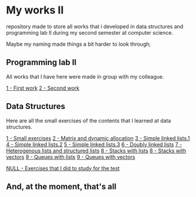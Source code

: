 # My works II

repository made to store all works that i developed in data structures and programming lab II during my second semester at computer science.

Maybe my naming made things a bit harder to look through;

## Programming lab II

All works that I have here were made in group with my colleague.

<a href="https://github.com/Mathbvb/Programming_lab_II/tree/main/Programming%20lab%20II/Hausaufgaben%201">1 - First work</a>
<a href="https://github.com/Mathbvb/Programming_lab_II/tree/main/Programming%20lab%20II/Hausaufgaben%202">2 - Second work</a>


## Data Structures

Here are all the small exercises of the contents that I learned at data structures.

<a href="https://github.com/Mathbvb/Programming_lab_II/tree/main/Data%20Sctructures/Schularbeit%201">1 - Small exercises</a>
<a href="https://github.com/Mathbvb/Programming_lab_II/tree/main/Data%20Sctructures/Schularbeit%202">2 - Matrix and dynamic allocation</a>
<a href="https://github.com/Mathbvb/Programming_lab_II/tree/main/Data%20Sctructures/Schularbeit%203">3 - Simple linked lists.1</a>
<a href="https://github.com/Mathbvb/Programming_lab_II/tree/main/Data%20Sctructures/Schularbeit%204">4 - Simple linked lists.2</a>
<a href="https://github.com/Mathbvb/Programming_lab_II/tree/main/Data%20Sctructures/Schularbeit%205">5 - Simple linked lists.3</a>
<a href="https://github.com/Mathbvb/Programming_lab_II/tree/main/Data%20Sctructures/Schularbeit%206">6 - Doubly linked lists</a>
<a href="https://github.com/Mathbvb/Programming_lab_II/tree/main/Data%20Sctructures/Schularbeit%207">7 - Heterogenous lists and structured lists</a>
<a href="https://github.com/Mathbvb/Programming_lab_II/tree/main/Data%20Sctructures/Schularbeit%208%20(Stack%20using%20lists)">8 - Stacks with lists</a>
<a href="https://github.com/Mathbvb/Programming_lab_II/tree/main/Data%20Sctructures/Schularbeit%208%20(Stack%20using%20vector)">8 - Stacks with vectors</a>
<a href="https://github.com/Mathbvb/Programming_lab_II/tree/main/Data%20Sctructures/Schularbeit%209%20(queues%20using%20lists)">9 - Queues with lists</a>
<a href="https://github.com/Mathbvb/Programming_lab_II/tree/main/Data%20Sctructures/Schularbeit%209%20(queues%20using%20vector)">9 - Queues with vectors</a>

<a href="https://github.com/Mathbvb/Programming_lab_II/tree/main/Data%20Sctructures/Test%201">NULL - Exercises that I did to study for the test</a>

## And, at the moment, that's all